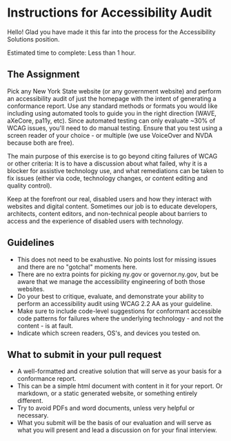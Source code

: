 # Instructions for Accessibility Audit
Hello! Glad you have made it this far into the process for the Accessibility Solutions position.

Estimated time to complete: Less than 1 hour. 

## The Assignment
Pick any New York State website (or any government website) and perform an accessibility audit of just the homepage with the intent of generating a conformance report. Use any standard methods or formats you would like including using automated tools to guide you in the right direction (WAVE, aXeCore, pa11y, etc). Since automated testing can only evaluate ~30% of WCAG issues, you'll need to do manual testing. Ensure that you test using a screen reader of your choice - or multiple (we use VoiceOver and NVDA because both are free). 

The main purpose of this exercise is to go beyond citing failures of WCAG or other criteria: It is to have a discussion about what failed, why it is a blocker for assistive technology use, and what remediations can be taken to fix issues (either via code, technology changes, or content editing and quality control).

Keep at the forefront our real, disabled users and how they interact with websites and digital content. Sometimes our job is to educate developers, architects, content editors, and non-technical people about barriers to access and the experience of disabled users with technology. 

## Guidelines
- This does not need to be exahustive. No points lost for missing issues and there are no "gotcha!" moments here. 
- There are no extra points for picking ny.gov or governor.ny.gov, but be aware that we manage the accessibility engineering of both those websites. 
- Do your best to critique, evaluate, and demonstrate your ability to perform an accessibility audit using WCAG 2.2 AA as your guideline. 
- Make sure to include code-level suggestions for conformant accessible code patterns for failures where the underlying technology - and not the content - is at fault.
- Indicate which screen readers, OS's, and devices you tested on.

## What to submit in your pull request
- A well-formatted and creative solution that will serve as your basis for a conformance report. 
- This can be a simple html document with content in it for your report. Or markdown, or a static generated website, or something entirely different. 
- Try to avoid PDFs and word documents, unless very helpful or necessary. 
- What you submit will be the basis of our evaluation and will serve as what you will present and lead a discussion on for your final interview.
